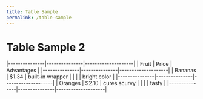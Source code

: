 ```yaml
---
title: Table Sample
permalink: /table-sample
---
```


# Table Sample 2

|---------------|---------------|--------------------|
| Fruit         | Price         | Advantages         |
|---------------|---------------|--------------------|
| Bananas       | $1.34         | built-in wrapper   |
|               |               | bright color       |
|---------------|---------------|--------------------|
| Oranges       | $2.10         | cures scurvy       |
|               |               | tasty              |
|---------------|---------------|--------------------|